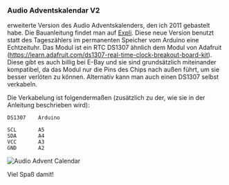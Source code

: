 ### Audio Adventskalendar V2

erweiterte Version des Audio Adventskalenders, den ich 2011 gebastelt habe. Die Bauanleitung findet man auf [Expli](http://www.expli.de/anleitung/audio-adventskalender-4698/). Diese neue Version benutzt statt des Tageszählers im permanenten Speicher vom Arduino eine Echtzeituhr. Das Modul ist ein RTC DS1307 ähnlich dem Modul von Adafruit (https://learn.adafruit.com/ds1307-real-time-clock-breakout-board-kit). Diese gibt es auch billig bei E-Bay und sie sind grundsätzlich miteinander kompatibel, da das Modul nur die Pins des Chips nach außen führt, um sie besser verlöten zu können. Alternativ kann man auch einen DS1307 selbst verkabeln.

Die Verkabelung ist folgendermaßen (zusätzlich zu der, wie sie in der Anleitung beschrieben wird):

    DS1307    Arduino

    SCL       A5
    SDA       A4
    VCC       A3
    GND       A2


![Audio Advent Calendar](http://www.expli.de/uploads/images/132250719039_29009.jpg)

Viel Spaß damit!